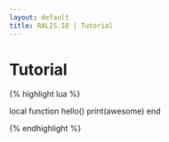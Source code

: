 ```yaml
---
layout: default
title: RALIS.IO | Tutorial
---
```


# Tutorial

{% highlight lua %}

local function hello()
    print(awesome)
end

{% endhighlight %}
